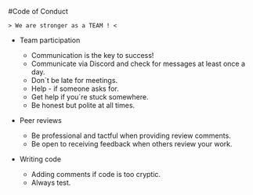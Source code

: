 #Code of Conduct

    > We are stronger as a TEAM ! <

- Team participation  
     * Communication is the key to success!
     * Communicate via Discord and check for messages at least once a day.
     * Don´t be late for meetings.
     * Help - if someone asks for. 
     * Get help if you´re stuck somewhere.
     * Be honest but polite at all times.
    
     
- Peer reviews

    * Be professional and tactful when providing review comments.
    * Be open to receiving feedback when others review your work.

- Writing code

    * Adding comments if code is too cryptic.
    * Always test.
    